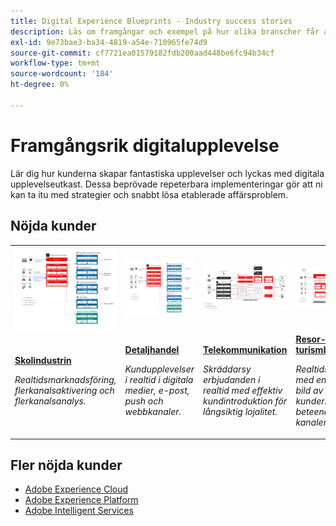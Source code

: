 ```yaml
---
title: Digital Experience Blueprints - Industry success stories
description: Läs om framgångar och exempel på hur olika branscher får affärsvärde med Experience Cloud-program från Adobe Experience Platform.
exl-id: 9e73bae3-ba34-4819-a54e-710965fe74d9
source-git-commit: cf7721ea01579182fdb200aad448be6fc94b34cf
workflow-type: tm+mt
source-wordcount: '184'
ht-degree: 0%

---
```


# Framgångsrik digitalupplevelse

Lär dig hur kunderna skapar fantastiska upplevelser och lyckas med digitala upplevelseutkast. Dessa beprövade repeterbara implementeringar gör att ni kan ta itu med strategier och snabbt lösa etablerade affärsproblem.

## Nöjda kunder

<table style="table-layout:fixed">
<tr>
  <td>
    <a href="https://experienceleague.adobe.com/docs/blueprints-learn/architecture/vertical-blueprints/apparel.html"><img alt="miniatyrbild för en konfektionsindustri med målgruppsaktivering, kundreseanalys och kundresorRitningar" src="../experience-platform/assets/aep+apps.svg" /></a>
    </td>
  <td>
    <a href="https://experienceleague.adobe.com/docs/blueprints-learn/architecture/vertical-blueprints/retail.html"><img alt="miniatyrbild för detaljhandeln med Activation with Online/Offline Data &amp; Journey Optimizer Blueprints" src="../experience-platform/assets/aep+apps.svg" /></a>

</td>
  <td>
    <a href="https://experienceleague.adobe.com/docs/blueprints-learn/architecture/vertical-blueprints/telecommunications.html"><img alt="miniatyrbild för Journey Optimizer Blueprint" src="../customer-journeys/assets/ajo-architecture.svg" /></a>
  </td>
  <td>
    <a href="https://experienceleague.adobe.com/docs/blueprints-learn/architecture/vertical-blueprints/travel-hospitality.html"><img alt="miniatyrbild för aktivering av online-/offlinedata" src="../audience-activation/assets/known_activation.svg" /></a>
  </td>
</tr>
<tr>
  <td>
    <div><a href="https://experienceleague.adobe.com/docs/blueprints-learn/architecture/vertical-blueprints/apparel.html"><strong>Skolindustrin</strong></a></div>
    <p><em>Realtidsmarknadsföring, flerkanalsaktivering och flerkanalsanalys.</em></p>
  </td>
  <td>
    <div><a href="https://experienceleague.adobe.com/docs/blueprints-learn/architecture/vertical-blueprints/retail.html"><strong>Detaljhandel</strong></a></div>
    <p><em>Kundupplevelser i realtid i digitala medier, e-post, push och webbkanaler.</em></p>
  </td>
  <td>
    <div><a href="https://experienceleague.adobe.com/docs/blueprints-learn/architecture/vertical-blueprints/telecommunications.html"><strong>Telekommunikation</strong></a></div>
    <p><em>Skräddarsy erbjudanden i realtid med effektiv kundintroduktion för långsiktig lojalitet.</em></p>
  </td>
  <td>
    <div><a href="https://experienceleague.adobe.com/docs/blueprints-learn/architecture/vertical-blueprints/travel-hospitality.html"><strong>Resor- och turismbranschen</strong></a></div>
    <p><em>Realtidsbeslut med en samlad bild av kundernas beteende i olika kanaler.</em></p>
  </td>
</tr>
</table>

## Fler nöjda kunder

* <a href="https://business.adobe.com/customer-success-stories/index.html?Products+%26+Services=Experience">Adobe Experience Cloud</a>
* <a href="https://business.adobe.com/customer-success-stories/index.html?Products+%26+Services=Experience+Platform">Adobe Experience Platform</a>
* <a href="https://business.adobe.com/customer-success-stories/index.html?Products+%26+Services=Intelligent+Services">Adobe Intelligent Services</a>
